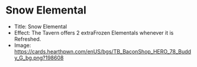 # Snow Elemental
- Title:  Snow Elemental
- Effect:  The Tavern offers 2 extraFrozen Elementals whenever it is Refreshed.
- Image:  https://cards.hearthpwn.com/enUS/bgs/TB_BaconShop_HERO_78_Buddy_G_bg.png?198608
